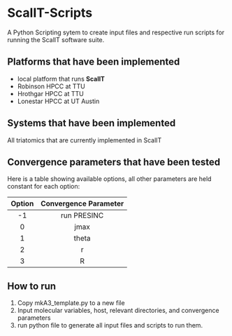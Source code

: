 # ScalIT-Scripts
A Python Scripting sytem to create input files and respective run scripts for running the ScalIT software suite.

## Platforms that have been implemented

  - local platform that runs **ScalIT**
  - Robinson HPCC at TTU
  - Hrothgar HPCC at TTU
  - Lonestar HPCC at UT Austin

## Systems that have been implemented

All triatomics that are currently implemented in ScalIT

## Convergence parameters that have been tested

Here is a table showing available options, all other parameters are held constant for each option:

|  Option | Convergence Parameter  |
|:-------:|:----------------------:|
|  -1     | run PRESINC            |
|  0      | jmax                   |
|  1      | theta                  |
|  2      | r                      |
|  3      | R                      |

## How to run

  1. Copy mkA3_template.py to a new file
  2. Input molecular variables, host, relevant directories, and convergence parameters
  3. run python file to generate all input files and scripts to run them.